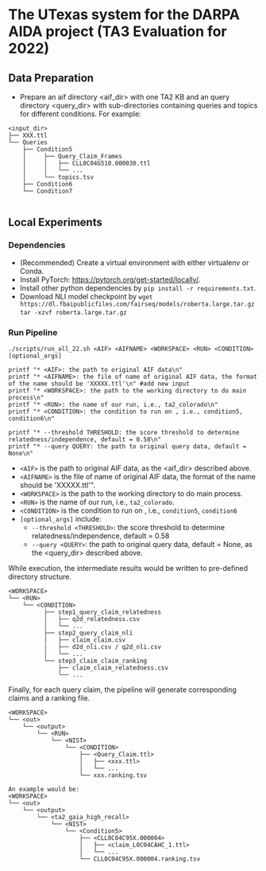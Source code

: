 # The UTexas system for the DARPA AIDA project (TA3 Evaluation for 2022)

## Data Preparation

* Prepare an aif directory <aif_dir> with one TA2 KB and an query directory <query_dir> with sub-directories containing queries and topics for different conditions. For example:
```
<input_dir>
├── XXX.ttl
└── Queries
    ├── Condition5
    │     ├── Query_Claim_Frames
    │     │   ├── CLL0C04G510.000030.ttl
    │     │   └── ...
    │     └── topics.tsv
    ├── Condition6
    └── Condition7
    
```

## Local Experiments

### Dependencies

* (Recommended) Create a virtual environment with either virtualenv or Conda.
* Install PyTorch: https://pytorch.org/get-started/locally/.
* Install other python dependencies by `pip install -r requirements.txt`.
* Download NLI model checkpoint by 
`wget https://dl.fbaipublicfiles.com/fairseq/models/roberta.large.tar.gz`
`tar -xzvf roberta.large.tar.gz`


### Run Pipeline

```
./scripts/run_all_22.sh <AIF> <AIFNAME> <WORKSPACE> <RUN> <CONDITION> [optional_args]
```

    printf "* <AIF>: the path to original AIF data\n"
    printf "* <AIFNAME>: the file of name of original AIF data, the format of the name should be 'XXXXX.ttl'\n" #add new input
    printf "* <WORKSPACE>: the path to the working directory to do main process\n"
    printf "* <RUN>: the name of our run, i.e., ta2_colorado\n"
    printf "* <CONDITION>: the condition to run on , i.e., condition5, condition6\n"

    printf "* --threshold THRESHOLD: the score threshold to determine relatedness/independence, default = 0.58\n"
    printf "* --query QUERY: the path to original query data, default = None\n"

* `<AIF>` is the path to original AIF data, as the <aif_dir> described above.
* `<AIFNAME>` is the file of name of original AIF data, the format of the name should be 'XXXXX.ttl'".
* `<WORKSPACE>` is the path to the working directory to do main process.
* `<RUN>` is the name of our run, i.e., `ta2_colorado`.
* `<CONDITION>` is the condition to run on , i.e., `condition5`, `condition6`
* `[optional_args]` include:
  * `--threshold <THRESHOLD>`: the score threshold to determine relatedness/independence, default = 0.58
  * `--query <QUERY>`: the path to original query data, default = None, as the <query_dir> described above.


While execution, the intermediate results would be written to pre-defined directory structure. 

```
<WORKSPACE>
└── <RUN>
    └── <CONDITION>
          ├── step1_query_claim_relatedness
          │   ├── q2d_relatedness.csv
          │   └── ...
          ├── step2_query_claim_nli
          │   ├── claim_claim.csv
          |   ├── d2d_nli.csv / q2d_nli.csv
          │   └── ...
          └── step3_claim_claim_ranking
              ├── claim_claim_relatedness.csv
              └── ...
```

Finally, for each query claim, the pipeline will generate corresponding claims and a ranking file.
```
<WORKSPACE>
└── <out>
    └── <output>
        └── <RUN>
            └── <NIST>
                └── <CONDITION>
                    ├── <Query_Claim.ttl>
                    │   ├── <xxx.ttl>
                    │   └── ...
                    └── xxx.ranking.tsv

An example would be:
<WORKSPACE>
└── <out>
    └── <output>
        └── <ta2_gaia_high_recall>
            └── <NIST>
                └── <Condition5>
                    ├── <CLL0C04C95X.000004>
                    │   ├── <claim_L0C04CAHC_1.ttl>
                    │   └── ...
                    └── CLL0C04C95X.000004.ranking.tsv
```